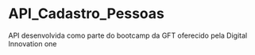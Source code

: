 # API_Cadastro_Pessoas
API desenvolvida como parte do bootcamp da GFT oferecido pela Digital Innovation one
